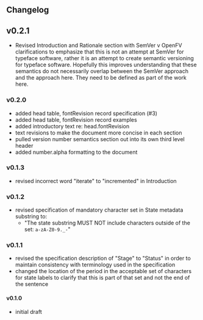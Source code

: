 ## Changelog

## v0.2.1

- Revised Introduction and Rationale section with SemVer v OpenFV clarifications to emphasize that this is not an attempt at SemVer for typeface software, rather it is an attempt to create semantic versioning for typeface software. Hopefully this improves understanding that these semantics do not necessarily overlap between the SemVer approach and the approach here. They need to be defined as part of the work here.

### v0.2.0

- added head table, fontRevision record specification (#3)
- added head table, fontRevision record examples
- added introductory text re: head.fontRevision
- text revisions to make the document more concise in each section
- pulled version number semantics section out into its own third level header
- added number.alpha formatting to the document

### v0.1.3

- revised incorrect word "iterate" to "incremented" in Introduction

### v0.1.2

- revised specification of mandatory character set in State metadata substring to:
	- "The state substring MUST NOT include characters outside of the set: `a-zA-Z0-9._-`"

### v0.1.1

- revised the specification description of "Stage" to "Status" in order to maintain consistency with terminology used in the specification
- changed the location of the period in the acceptable set of characters for state labels to clarify that this is part of that set and not the end of the sentence

#### v0.1.0

- initial draft